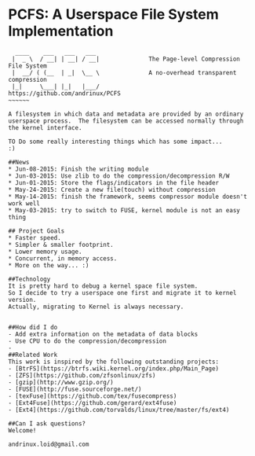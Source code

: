 # PCFS: A Userspace File System Implementation 

~~~~~~~              
  ____    ___   ___   ___               
 |  _ \  / __| | __| / __|              The Page-level Compression File System
 |  __/ ( (__  | _|  \__ \              A no-overhead transparent compression   
 |_|     \___| |_|   |___/              https://github.com/andrinux/PCFS   
~~~~~~                

A filesystem in which data and metadata are provided by an ordinary
userspace process.  The filesystem can be accessed normally through
the kernel interface.

TO Do some really interesting things which has some impact...
:)

##News
* Jun-08-2015: Finish the writing module
* Jun-03-2015: Use zlib to do the compression/decompression R/W
* Jun-01-2015: Store the flags/indicators in the file header
* May-24-2015: Create a new file(touch) without compression
* May-14-2015: finish the framework, seems compressor module doesn't work well
* May-03-2015: try to switch to FUSE, kernel module is not an easy thing

## Project Goals
* Faster speed.
* Simpler & smaller footprint.
* Lower memory usage.
* Concurrent, in memory access.
* More on the way... :)

##Technology
It is pretty hard to debug a kernel space file system. 
So I decide to try a userspace one first and migrate it to kernel version.
Actually, migrating to Kernel is always necessary.


##How did I do
- Add extra information on the metadata of data blocks
- Use CPU to do the compression/decompression
- 
##Related Work
This work is inspired by the following outstanding projects:
- [BtrFS](https://btrfs.wiki.kernel.org/index.php/Main_Page)
- [ZFS](https://github.com/zfsonlinux/zfs)
- [gzip](http://www.gzip.org/)
- [FUSE](http://fuse.sourceforge.net/)
- [texFuse](https://github.com/tex/fusecompress)
- [Ext4Fuse](https://github.com/gerard/ext4fuse)
- [Ext4](https://github.com/torvalds/linux/tree/master/fs/ext4)

##Can I ask questions?
Welcome! 

andrinux.loid@gmail.com
